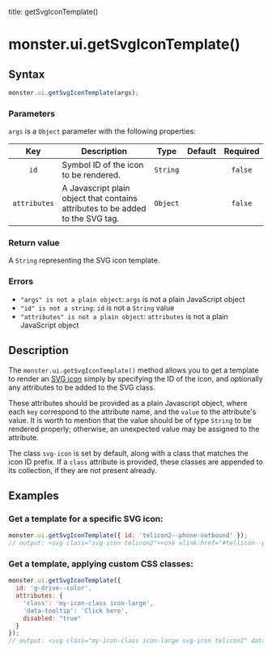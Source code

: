 title: getSvgIconTemplate()

# monster.ui.getSvgIconTemplate()

## Syntax
```javascript
monster.ui.getSvgIconTemplate(args);
```

### Parameters
`args` is a `Object` parameter with the following properties:

Key | Description | Type | Default | Required
:-: | --- | :-: | :-: | :-:
`id` | Symbol ID of the icon to be rendered. | `String` | | `false`
`attributes` | A Javascript plain object that contains attributes to be added to the SVG tag. | `Object` | | `false`

### Return value
A `String` representing the SVG icon template.

### Errors
* `"args" is not a plain object`: `args` is not a plain JavaScript object
* `"id" is not a string`: `id` is not a `String` value
* `"attributes" is not a plain object`: `attributes` is not a plain JavaScript object

## Description

The `monster.ui.getSvgIconTemplate()` method allows you to get a template to render an [SVG icon][svgIcons] simply by specifying the ID of the icon, and optionally any attributes to be added to the SVG class.

These attributes should be provided as a plain Javascript object, where each `key` correspond to the attribute name, and the `value` to the attribute's value. It is worth to mention that the value should be of type `String` to be rendered properly; otherwise, an unexpected value may be assigned to the attribute.

The class `svg-icon` is set by default, along with a class that matches the icon ID prefix. If a `class` attribute is provided, these classes are appended to its collection, if they are not present already.

## Examples
### Get a template for a specific SVG icon:
```javascript
monster.ui.getSvgIconTemplate({ id: 'telicon2--phone-outbound' });
// output: <svg class="svg-icon telicon2"><use xlink:href="#tellicon--phone-outbound" ⁄></svg>
```
### Get a template, applying custom CSS classes:
```javascript
monster.ui.getSvgIconTemplate({
  id: 'g-drive--color',
  attributes: {
    'class': 'my-icon-class icon-large',
    'data-tooltip': 'Click here',
    disabled: "true"
  }
});
// output: <svg class="my-icon-class icon-large svg-icon telicon2" data-tooltip="Click here" disabled="true"><use xlink:href="#g-drive--color" ⁄></svg>
```

[svgIcons]: ../svgIcons.md
